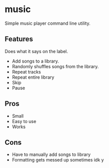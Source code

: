 # music

Simple music player command line utility.

## Features

Does what it says on the label.

- Add songs to a library.
- Randomly shuffles songs from the library.
- Repeat tracks
- Repeat entire library
- Skip
- Pause

## Pros

- Small
- Easy to use
- Works 

## Cons

- Have to manually add songs to library
- Formatting gets messed up sometimes idk y
